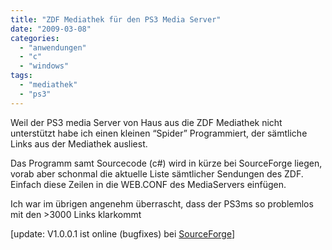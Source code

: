 ```yaml
---
title: "ZDF Mediathek für den PS3 Media Server"
date: "2009-03-08"
categories: 
  - "anwendungen"
  - "c"
  - "windows"
tags: 
  - "mediathek"
  - "ps3"
---
```


Weil der PS3 media Server von Haus aus die ZDF Mediathek nicht unterstützt habe ich einen kleinen “Spider” Programmiert, der sämtliche Links aus der Mediathek ausliest.

Das Programm samt Sourcecode (c#) wird in kürze bei SourceForge liegen, vorab aber schonmal die aktuelle Liste sämtlicher Sendungen des ZDF. Einfach diese Zeilen in die WEB.CONF des MediaServers einfügen.

Ich war im übrigen angenehm überrascht, dass der PS3ms so problemlos mit den >3000 Links klarkommt

\[update: V1.0.0.1 ist online (bugfixes) bei [SourceForge](http://sourceforge.net/projects/ps3mediathek/files/)\]
